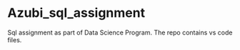# Azubi_sql_assignment
Sql assignment as part of Data Science Program. The repo contains vs code files.

